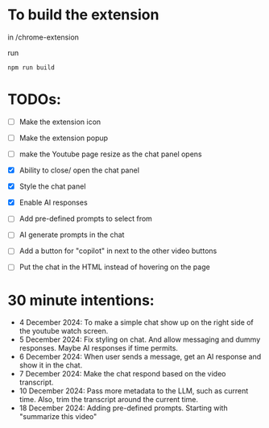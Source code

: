 # To build the extension

in /chrome-extension

run

`npm run build`

# TODOs:

- [ ] Make the extension icon
- [ ] Make the extension popup
- [ ] make the Youtube page resize as the chat panel opens
- [X] Ability to close/ open the chat panel
- [X] Style the chat panel
- [X] Enable AI responses
- [ ] Add pre-defined prompts to select from
- [ ] AI generate prompts in the chat
- [ ] Add a button for "copilot" in next to the other video buttons
- [ ] Put the chat in the HTML instead of hovering on the page


# 30 minute intentions:

- 4 December 2024: To make a simple chat show up on the right side of the youtube watch screen.
- 5 December 2024: Fix styling on chat. And allow messaging and dummy responses. Maybe AI responses if time permits.
- 6 December 2024: When user sends a message, get an AI response and show it in the chat.
- 7 December 2024: Make the chat respond based on the video transcript.
- 10 December 2024: Pass more metadata to the LLM, such as current time. Also, trim the transcript around the current time.
- 18 December 2024: Adding pre-defined prompts. Starting with "summarize this video"